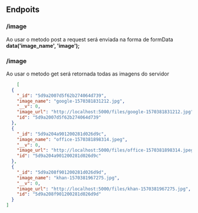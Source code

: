 ## Endpoits
### /image
Ao usar o metodo post a request será enviada na forma de formData  
**data('image_name', 'image');**

### /image
Ao usar o metodo get será retornada todas as imagens do servidor
```json
    [
  {
    "_id": "5d9a2007d5f62b274064d739",
    "image_name": "google-1570381831212.jpg",
    "__v": 0,
    "image_url": "http://localhost:5000/files/google-1570381831212.jpg",
    "id": "5d9a2007d5f62b274064d739"
  },
  {
    "_id": "5d9a204a901200281d026d9c",
    "image_name": "office-1570381898314.jpeg",
    "__v": 0,
    "image_url": "http://localhost:5000/files/office-1570381898314.jpeg",
    "id": "5d9a204a901200281d026d9c"
  },
  {
    "_id": "5d9a208f901200281d026d9d",
    "image_name": "khan-1570381967275.jpg",
    "__v": 0,
    "image_url": "http://localhost:5000/files/khan-1570381967275.jpg",
    "id": "5d9a208f901200281d026d9d"
  }
]
```
